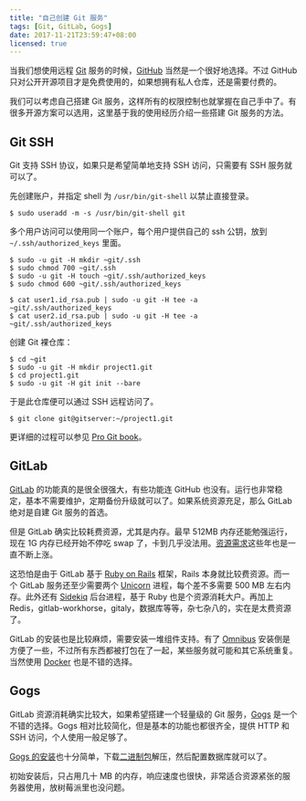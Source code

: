 ```yaml
---
title: "自己创建 Git 服务"
tags: [Git, GitLab, Gogs]
date: 2017-11-21T23:59:47+08:00
licensed: true
---
```


当我们想使用远程 [Git](https://git-scm.com/)
服务的时候，[GitHub](https://github.com/)
当然是一个很好地选择。不过 GitHub
只对公开开源项目才是免费使用的，如果想拥有私人仓库，还是需要付费的。

我们可以考虑自己搭建 Git
服务，这样所有的权限控制也就掌握在自己手中了。有很多开源方案可以选用，这里基于我的使用经历介绍一些搭建
Git 服务的方法。


## Git SSH

Git 支持 SSH 协议，如果只是希望简单地支持 SSH
访问，只需要有 SSH 服务就可以了。

先创建账户，并指定 shell 为 `/usr/bin/git-shell` 以禁止直接登录。

```shell
$ sudo useradd -m -s /usr/bin/git-shell git
```

多个用户访问可以使用同一个账户，每个用户提供自己的 ssh
公钥，放到 `~/.ssh/authorized_keys` 里面。

```shell
$ sudo -u git -H mkdir ~git/.ssh
$ sudo chmod 700 ~git/.ssh
$ sudo -u git -H touch ~git/.ssh/authorized_keys
$ sudo chmod 600 ~git/.ssh/authorized_keys

$ cat user1.id_rsa.pub | sudo -u git -H tee -a ~git/.ssh/authorized_keys
$ cat user2.id_rsa.pub | sudo -u git -H tee -a ~git/.ssh/authorized_keys
```

创建 Git 裸仓库：

```shell
$ cd ~git
$ sudo -u git -H mkdir project1.git
$ cd project1.git
$ sudo -u git -H git init --bare
```

于是此仓库便可以通过 SSH 远程访问了。

```shell
$ git clone git@gitserver:~/project1.git
```

更详细的过程可以参见
[Pro Git book](https://git-scm.com/book/en/v2/Git-on-the-Server-Setting-Up-the-Server)。


## GitLab

[GitLab](https://gitlab.com/)
的功能真的是很全很强大，有些功能连 GitHub
也没有。运行也非常稳定，基本不需要维护，定期备份升级就可以了。如果系统资源充足，那么
GitLab 绝对是自建 Git 服务的首选。

但是 GitLab 确实比较耗费资源，尤其是内存。最早 512MB
内存还能勉强运行，现在 1G 内存已经开始不停吃 swap
了，卡到几乎没法用。[资源需求](https://docs.gitlab.com/ce/install/requirements.html)这些年也是一直不断上涨。

这恐怕是由于 GitLab 基于 [Ruby on Rails](https://rubyonrails.org/)
框架，Rails 本身就比较费资源。而一个 GitLab 服务还至少需要两个
[Unicorn](https://yhbt.net/unicorn/) 进程，每个差不多需要 500 MB
左右内存。此外还有 [Sidekiq](https://sidekiq.org/) 后台进程，基于
Ruby 也是个资源消耗大户。再加上
Redis，gitlab-workhorse，gitaly，数据库等等，杂七杂八的，实在是太费资源了。

GitLab 的安装也是比较麻烦，需要安装一堆组件支持。有了
[Omnibus](https://docs.gitlab.com/omnibus/)
安装倒是方便了一些，不过所有东西都被打包在了一起，某些服务就可能和其它系统重复。当然使用
[Docker](https://docs.gitlab.com/omnibus/docker/)
也是不错的选择。


## Gogs

GitLab 资源消耗确实比较大，如果希望搭建一个轻量级的
Git 服务，[Gogs](https://gogs.io/) 是一个不错的选择。Gogs
相对比较简化，但是基本的功能也都很齐全，提供 HTTP 和 SSH 访问，个人使用一般足够了。

[Gogs 的安装](https://gogs.io/docs/installation)也十分简单，下载[二进制包](https://gogs.io/docs/installation/install_from_binary)解压，然后配置数据库就可以了。

初始安装后，只占用几十 MB
的内存，响应速度也很快，非常适合资源紧张的服务器使用，放树莓派里也没问题。
